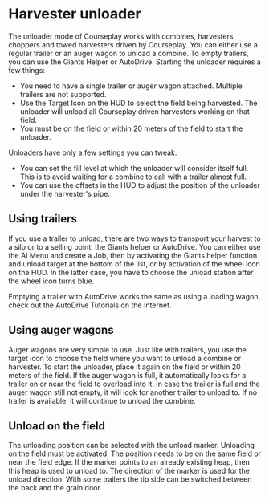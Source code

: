 # Harvester unloader


The unloader mode of Courseplay works with combines, harvesters, choppers and towed harvesters driven by Courseplay.
You can either use a regular trailer or an auger wagon to unload a combine.
To empty trailers, you can use the Giants Helper or AutoDrive.
Starting the unloader requires a few things:
- You need to have a single trailer or auger wagon attached. Multiple trailers are not supported.
- Use the Target Icon on the HUD to select the field being harvested. The unloader will unload all Courseplay driven harvesters working on that field.
- You must be on the field or within 20 meters of the field to start the unloader.

Unloaders have only a few settings you can tweak:
- You can set the fill level at which the unloader will consider itself full. This
is to avoid waiting for a combine to call with a trailer almost full.
- You can use the offsets in the HUD to adjust the position of the unloader under the harvester's pipe.



## Using trailers


If you use a trailer to unload, there are two ways to transport your harvest to a silo or to a selling point: the Giants helper
or AutoDrive.
You can either use the AI Menu and create a Job, then by activating the Giants helper function and unload target at the
bottom of the list, or by activation of the wheel icon on the HUD.
In the latter case, you have to choose the unload station after the wheel icon turns blue.

Emptying a trailer with AutoDrive works the same as using a loading wagon, check out the AutoDrive Tutorials on the Internet.


## Using auger wagons


Auger wagons are very simple to use.
Just like with trailers, you use the target icon to choose the field where you want to unload a combine or harvester.
To start the unloader, place it again on the field or within 20 meters of the field.
If the auger wagon is full, it automatically looks for a trailer on or near the field to overload into it.
In case the trailer is full and the auger wagon still not empty, it will look for another trailer to unload to.
If no trailer is available, it will continue to unload the combine.


## Unload on the field


The unloading position can be selected with the unload marker.
Unloading on the field must be activated.
The position needs to be on the same field or near the field edge.
If the marker points to an already existing heap, 
then this heap is used to unload to.
The direction of the marker is used for the unload direction.
With some trailers the tip side can be switched between the back and the grain door.


